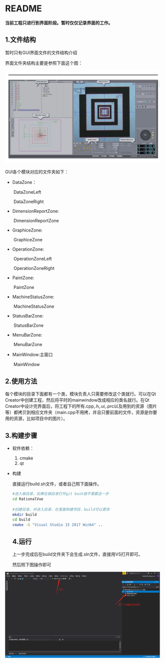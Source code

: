 # README

​    **当前工程只进行到界面阶段。暂时仅仅记录界面的工作。**

## 1.文件结构

暂时只有GUI界面文件的文件结构介绍

界面文件夹结构主要是参照下面这个图：

![image-20200711145721447](image-20200711145721447.png)

GUI各个模块对应的文件夹如下：

- DataZone：

  ​		DataZoneLeft

  ​		DataZoneRight

- DimensionReportZone:

  ​		DimensionReportZone

- GraphiceZone:

  ​		GraphiceZone

- OperationZone:

  ​		OperationZoneLeft

  ​		OperationZoneRight

- PaintZone:

  ​		PaintZone

- MachineStatusZone:

  ​		MachineStatusZone

- StatusBarZone:

  ​		StatusBarZone

- MenuBarZone:

  ​		MenuBarZone

- MainWindow:主窗口

  ​		MainWindow

## 2.使用方法

每个模块的目录下面都有一个类，模块负责人只需要修改这个类就行。可以在Qt Creator中创建工程，然后将平时的mainwindow改成相应的类名就行。在Qt Creator中设计完界面后，将工程下的所有.cpp,.h,.ui,.prc以及用到的资源（图片等）都拷贝到相应文件夹（main.cpp不用拷，并且只要前面的文件，资源是你要用的资源，比如项目中的图片）。

## 3.构建步骤

- 软件依赖：

  1. cmake
  2. qt

- 构建

  直接运行build.sh文件，或者自己照下面操作。

  ```bash
  #进入根目录，如果在根目录打开git bash就不需要这一步
  cd RationalVue
  
  #创建目录，并进入目录，在里面构建项目，build可以更改
  mkdir build 
  cd build
  cmake -G "Visual Studio 15 2017 Win64" ..
  ```
  
  ## 4.运行
  
  上一步完成后在build文件夹下会生成.sln文件，直接用VS打开即可。
  
  然后照下图操作即可

![image-20200712160812260](./image-20200712160812260.png)
